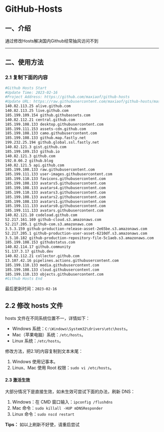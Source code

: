 # GitHub-Hosts

## 一、介绍
通过修改Hosts解决国内Github经常抽风访问不到

---

## 二、使用方法

### 2.1 复制下面的内容
```bash
#Github Hosts Start
#Update Time: 2023-02-16
#Project Address: https://github.com/maxiaof/github-hosts
#Update URL: https://raw.githubusercontent.com/maxiaof/github-hosts/master/hosts
140.82.113.25 alive.github.com
140.82.113.25 live.github.com
185.199.109.154 github.githubassets.com
140.82.112.21 central.github.com
185.199.108.133 desktop.githubusercontent.com
185.199.111.153 assets-cdn.github.com
185.199.108.133 camo.githubusercontent.com
185.199.108.133 github.map.fastly.net
199.232.25.194 github.global.ssl.fastly.net
140.82.121.3 gist.github.com
185.199.109.153 github.io
140.82.121.3 github.com
192.0.66.2 github.blog
140.82.121.5 api.github.com
185.199.108.133 raw.githubusercontent.com
185.199.111.133 user-images.githubusercontent.com
185.199.110.133 favicons.githubusercontent.com
185.199.108.133 avatars5.githubusercontent.com
185.199.108.133 avatars4.githubusercontent.com
185.199.110.133 avatars3.githubusercontent.com
185.199.108.133 avatars2.githubusercontent.com
185.199.108.133 avatars1.githubusercontent.com
185.199.111.133 avatars0.githubusercontent.com
185.199.111.133 avatars.githubusercontent.com
140.82.121.10 codeload.github.com
52.217.161.169 github-cloud.s3.amazonaws.com
52.217.205.1 github-com.s3.amazonaws.com
3.5.3.159 github-production-release-asset-2e65be.s3.amazonaws.com
52.217.205.1 github-production-user-asset-6210df.s3.amazonaws.com
3.5.10.182 github-production-repository-file-5c1aeb.s3.amazonaws.com
185.199.108.153 githubstatus.com
140.82.114.17 github.community
51.137.3.17 github.dev
140.82.112.21 collector.github.com
13.107.42.16 pipelines.actions.githubusercontent.com
185.199.110.133 media.githubusercontent.com
185.199.108.133 cloud.githubusercontent.com
185.199.110.133 objects.githubusercontent.com
#Github Hosts End

```
最后更新时间：`2023-02-16`

## 2.2 修改 hosts 文件
hosts 文件在不同系统位置不一，详情如下：
- Windows 系统：`C:\Windows\System32\drivers\etc\hosts`。
- Mac（苹果电脑）系统：`/etc/hosts`。
- Linux 系统：`/etc/hosts`。

修改方法，把2.1的内容复制到文本末尾：

1. Windows 使用记事本。
2. Linux、Mac 使用 Root 权限：`sudo vi /etc/hosts`。

#### 2.3 激活生效
大部分情况下是直接生效，如未生效可尝试下面的办法，刷新 DNS：

1. Windows：在 CMD 窗口输入：`ipconfig /flushdns`
2. Mac 命令：`sudo killall -HUP mDNSResponder`
3. Linux 命令：`sudo nscd restart`

**Tips：** 如以上刷新不好使，请重启尝试

